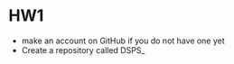 # HW1
- make an account on GitHub if you do not have one yet
- Create a repository called DSPS_<firstinitialLastname>
